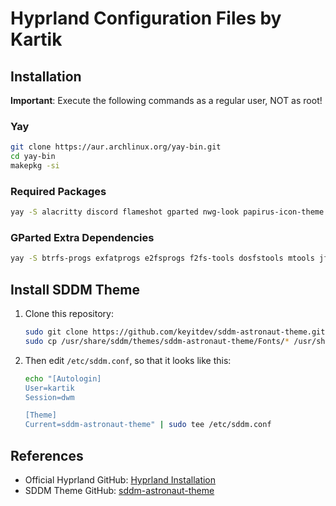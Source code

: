 # Hyprland Configuration Files by Kartik

## Installation

**Important**: Execute the following commands as a regular user, NOT as root!

### Yay
```bash
git clone https://aur.archlinux.org/yay-bin.git
cd yay-bin
makepkg -si
```

### Required Packages
```bash
yay -S alacritty discord flameshot gparted nwg-look papirus-icon-theme pavucontrol pamixer rofi sddm-git thunar thunar-archive-plugin thunar-media-tags-plugin thunar-shares-plugin thunar-vcs-plugin thunar-volman
```

### GParted Extra Dependencies
```bash
yay -S btrfs-progs exfatprogs e2fsprogs f2fs-tools dosfstools mtools jfsutils util-linux nilfs-utils ntfs-3g udftools xfsprogs xfsdump lvm2
```

## Install SDDM Theme

1. Clone this repository:
    ```bash
    sudo git clone https://github.com/keyitdev/sddm-astronaut-theme.git /usr/share/sddm/themes/sddm-astronaut-theme
    sudo cp /usr/share/sddm/themes/sddm-astronaut-theme/Fonts/* /usr/share/fonts/
    ```

2. Then edit `/etc/sddm.conf`, so that it looks like this:
    ```bash
    echo "[Autologin]
    User=kartik
    Session=dwm

    [Theme]
    Current=sddm-astronaut-theme" | sudo tee /etc/sddm.conf
    ```

## References
- Official Hyprland GitHub: [Hyprland Installation](https://wiki.hyprland.org/Getting-Started/Installation/)
- SDDM Theme GitHub: [sddm-astronaut-theme](https://github.com/Keyitdev/sddm-astronaut-theme)